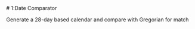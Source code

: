 <snippet>
  <content>
# 1:Date Comparator 

Generate a 28-day based calendar and compare with Gregorian for match

</content>
 
</snippet>
